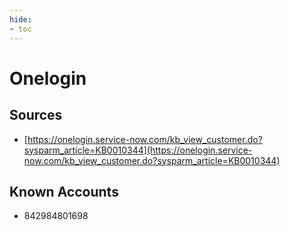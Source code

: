 ```yaml
---
hide:
- toc
---
```


# Onelogin

## Sources

*   [https://onelogin.service-now.com/kb_view_customer.do?sysparm_article=KB0010344](https://onelogin.service-now.com/kb_view_customer.do?sysparm_article=KB0010344)

## Known Accounts

*   842984801698